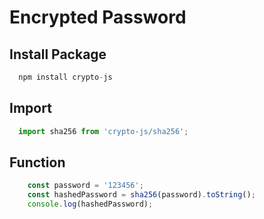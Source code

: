 # Encrypted Password

## Install Package
```jsx
  npm install crypto-js
```

## Import
```jsx
  import sha256 from 'crypto-js/sha256';
```

## Function
```jsx
    const password = '123456';
    const hashedPassword = sha256(password).toString();
    console.log(hashedPassword);
```
